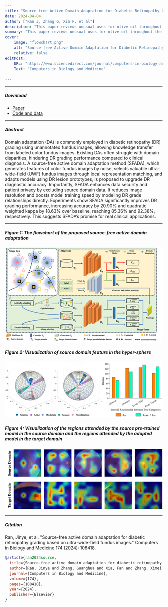 ```yaml
---
title: "Source-free Active Domain Adaptation for Diabetic Retinopathy Grading Based on Ultra-wide-field Fundus Images" 
date: 2024-04-04
author: ["Ran J, Zhang G, Xia F, et al"]
description: "This paper reviews unusual uses for olive oil throughout the Mediterranean world. Published in the Journal of Oleic Science, 2013." 
summary: "This paper reviews unusual uses for olive oil throughout the Mediterranean world. It highlights in particular the challengs arising from excessive or unorthodox consumption of olive oil." 
cover:
    image: "flowchart.png"
    alt: "Source-free Active Domain Adaptation for Diabetic Retinopathy Grading Based on Ultra-wide-field Fundus Images"
    relative: false
editPost:
    URL: "https://www.sciencedirect.com/journal/computers-in-biology-and-medicine"
    Text: "Computers in Biology and Medicine"

---
```


---

##### Download

+ [Paper](paper.pdf)
+ [Code and data](https://github.com/JinyeRAN/SFADA)

---

##### Abstract

Domain adaptation (DA) is commonly employed in diabetic retinopathy (DR) grading using unannotated fundus images, allowing knowledge transfer from labeled color fundus images. Existing DAs often struggle with domain disparities, hindering DR grading performance compared to clinical diagnosis. A source-free active domain adaptation method (SFADA), which generates features of color fundus images by noise, selects valuable ultra- wide-field (UWF) fundus images through local representation matching, and adapts models using DR lesion prototypes, is proposed to upgrade DR diagnostic accuracy. Importantly, SFADA enhances data security and patient privacy by excluding source domain data. It reduces image resolution and boosts model training speed by modeling DR grade relationships directly. Experiments show SFADA significantly improves DR grading performance, increasing accuracy by 20.90% and quadratic weighted kappa by 18.63% over baseline, reaching 85.36% and 92.38%, respectively. This suggests SFADA’s promise for real clinical applications.

---

##### Figure 1: The flowchart of the proposed source-free active domain adaptation

![](flowchart.png)

##### Figure 2: Visualization of source domain feature in the hyper-sphere

![](SP.png)

##### Figure 4: Visualization of the regions attended by the source pre-trained model in the source domain and the regions attended by the adapted model in the target domain

![](LCC.png)

---

##### Citation

Ran, Jinye, et al. "Source-free active domain adaptation for diabetic retinopathy grading based on ultra-wide-field fundus images." Computers in Biology and Medicine 174 (2024): 108418.

```BibTeX
@article{ran2024source,
  title={Source-free active domain adaptation for diabetic retinopathy grading based on ultra-wide-field fundus images},
  author={Ran, Jinye and Zhang, Guanghua and Xia, Fan and Zhang, Ximei and Xie, Juan and Zhang, Hao},
  journal={Computers in Biology and Medicine},
  volume={174},
  pages={108418},
  year={2024},
  publisher={Elsevier}
}
```